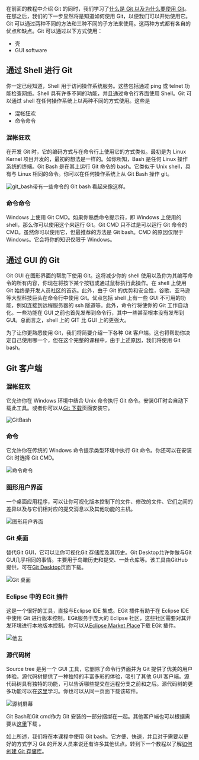 在前面的教程中介绍 Git 的同时，我们学习了[什么是 Git 以及为什么要使用 Git](https://www.toolsqa.com/git/what-is-git/)。在那之后，我们的下一步显然将是知道如何使用 Git，以便我们可以开始使用它。Git 可以通过两种不同的方法和三种不同的子方法来使用。这两种方式都有各自的优点和缺点。Git 可以通过以下方式使用：

-   壳
-   GUI software

## 通过 Shell 进行 Git

你一定已经知道，Shell 用于访问操作系统服务。这些包括通过 ping 或 telnet 功能检查网络。Shell 具有许多不同的功能，并且通过命令行界面使用 Shell。Git 可以通过 shell 在任何操作系统上以两种不同的方式使用。这些是

-   混帐狂欢
-   命令命令

### 混帐狂欢

在开发 Git 时，它的编码方式与在命令行上使用它的方式类似。最初是为 Linux Kernel 项目开发的，最初的想法是一样的。如你所知，Bash 是任何 Linux 操作系统的终端。Git Bash 是在其上运行 Git 命令的 bash。它类似于 Unix shell，具有与 Linux 相同的命令。你可以在任何操作系统上从 Git Bash 操作 git。

![git_bash](https://www.toolsqa.com/gallery/Git/1%20git_bash.png)带有一些命令的 Git bash 看起来像这样。

### 命令命令

Windows 上使用 Git CMD。如果你熟悉命令提示符，即 Windows 上使用的 shell，那么你可以使用这个来运行 Git。Git CMD 只不过是可以运行 Git 命令的 CMD。虽然你可以使用它，但最推荐的方法是 Git bash。CMD 的原因仅限于 Windows。它会将你的知识仅限于 Windows。

## 通过 GUI 的 Git

Git GUI 在图形界面的帮助下使用 Git。这将减少你的 shell 使用以及你为其编写命令的所有内容，你现在将按下某个按钮或通过鼠标执行此操作。在 shell 上使用 Git 始终是开发人员社区的首选。此外，由于 Git 的优势和安全性，谷歌、亚马逊等大型科技巨头在命令行中使用 Git。优点包括 shell 上有一些 GUI 不可用的功能，例如连接到远程服务器的 ssh 隧道等。此外，命令行将使你的 Git 工作自动化。一些功能在 GUI 之前也首先发布到命令行，其中一些甚至根本没有发布到 GUI。总而言之，shell 上的 GIT 比 GUI 上的更强大。

为了让你更熟悉使用 Git，我们将简要介绍一下各种 Git 客户端。这也将帮助你决定自己使用哪一个，但在这个完整的课程中，由于上述原因，我们将使用 Git bash。

## Git 客户端

### 混帐狂欢

它允许你在 Windows 环境中结合 Unix 命令执行 Git 命令。安装GIT时会自动下载此工具。或者你可以从[Git 下载](https://git-scm.com/downloads)页面安装它。

![GitBash](https://www.toolsqa.com/gallery/Git/2%20%20GitBash.jpg)

### 命令

它允许你在传统的 Windows 命令提示类型环境中执行 Git 命令。你还可以在安装 Git 时选择 Git CMD。

![命令命令](https://www.toolsqa.com/gallery/Git/3%20Git%20CMD.jpg)

### 图形用户界面

一个桌面应用程序，可以让你可视化版本控制下的文件、修改的文件、它们之间的差异以及与它们相对应的提交消息以及其他功能的主机。

![图形用户界面](https://www.toolsqa.com/gallery/Git/4%20Git%20GUI.jpg)

### Git 桌面

替代Git GUI，它可以让你可视化Git 存储库及其历史。Git Desktop允许你做与Git GUI几乎相同的事情。主要用于鸟瞰历史和提交、一处仓库等。该工具由GitHub提供，可在[Git Desktop](https://desktop.github.com/)页面下载。

![Git 桌面](https://www.toolsqa.com/gallery/Git/5%20Git%20Desktop.jpg)

### Eclipse 中的 EGit 插件

这是一个很好的工具，直接与Eclipse IDE 集成。EGit 插件有助于在 Eclipse IDE 中使用 Git 进行版本控制。EGit服务于庞大的 Eclipse 社区，这些社区需要对其开发环境进行本地版本控制。你可以从[Eclipse Market Place](https://www.eclipse.org/egit/)下载 EGit 插件。

![他去](https://www.toolsqa.com/gallery/Git/6%20EGit.jpg)

### 源代码树

Source tree 是另一个 GUI 工具，它删除了命令行界面并为 Git 提供了优美的用户体验。源代码树提供了一种独特的丰富多彩的体验，吸引了其他 GUI 客户端。源代码树具有独特的功能，可以告诉哪些提交在远程分支之前和之后。源代码树的更多功能可以在[这里](https://www.sourcetreeapp.com/)学习。你也可以从同一页面下载该软件。

![源树屏幕](https://www.toolsqa.com/gallery/Git/7%20source_tree_screen.png)

Git Bash和Git cmd作为 Git 安装的一部分捆绑在一起。其他客户端也可以根据需要从[这里](https://git-scm.com/downloads/guis/)下载 。

如上所述，我们将在本课程中使用 Git bash。它方便、快速，并且对于需要以更好的方式学习 Git 的开发人员来说还有许多其他优点。转到下一个教程以了解[如何创建 Git 存储库](https://www.toolsqa.com/git/create-git-repository/)。